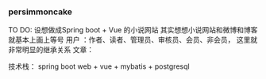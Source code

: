 ### persimmoncake
TO DO:
设想做成Spring boot + Vue 的小说网站
其实想想小说网站和微博和博客就基本上画上等号
用户 ：作者、读者、管理员、审核员、会员、非会员，
  这里就非常明显的继承关系
文章：

技术栈：
  spring boot web + vue + mybatis + postgresql

